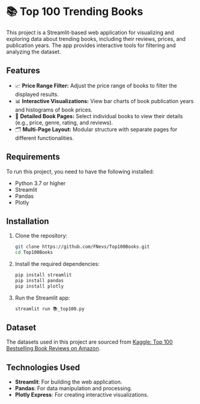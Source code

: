 # 📚 Top 100 Trending Books 

This project is a Streamlit-based web application for visualizing and exploring data about trending books, including their reviews, prices, and publication years. The app provides interactive tools for filtering and analyzing the dataset.

## Features

- 📈 **Price Range Filter:** Adjust the price range of books to filter the displayed results.
- 📊 **Interactive Visualizations:** View bar charts of book publication years and histograms of book prices.
- 📖 **Detailed Book Pages:** Select individual books to view their details (e.g., price, genre, rating, and reviews).
- 🗂️ **Multi-Page Layout:** Modular structure with separate pages for different functionalities.

## Requirements

To run this project, you need to have the following installed:

- Python 3.7 or higher
- Streamlit
- Pandas
- Plotly

## Installation

1. Clone the repository:
   ```bash
   git clone https://github.com/FNevs/Top100Books.git
   cd Top100Books
   ```

2. Install the required dependencies:
   ```bash
   pip install streamlit
   pip install pandas
   pip install plotly
   ```

3. Run the Streamlit app:
   ```bash
   streamlit run 📚_top100.py
   ```
## Dataset

The datasets used in this project are sourced from [Kaggle: Top 100 Bestselling Book Reviews on Amazon](https://www.kaggle.com/datasets/anshtanwar/top-200-trending-books-with-reviews).

## Technologies Used

- **Streamlit**: For building the web application.
- **Pandas**: For data manipulation and processing.
- **Plotly Express**: For creating interactive visualizations.
